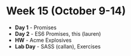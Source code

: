 # Week 15 (October 9-14)

* **Day 1** - Promises
* **Day 2** - ES6 Promises, this (lauren)
* **HW** - Acme Explosives
* **Lab Day** - SASS (callan), Exercises
